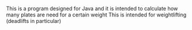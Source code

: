 This is a program designed for Java and it is intended to calculate how many plates are need for a certain weight
This is intended for weightlifting (deadlifts in particular)
